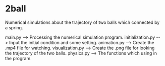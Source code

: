 # 2ball
Numerical simulations about the trajectory of two balls which connected by a spring.

main.py            --> Processing the numerical simulation program.
initialization.py  --> Input the initial condition and some setting.
animation.py       --> Create the .mp4 file for watching.
visualization.py   --> Create the .png file for looking the trajectory of the two balls.
physics.py         --> The functions which using in the program.
